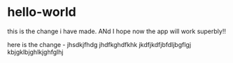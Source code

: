 # hello-world

this is the change i have made. ANd I hope now the app will work superbly!!

here is the change - jhsdkjfhdg jhdfkghdfkhk jkdfjkdfjbfdljbgflgj kbjgklbjghlkjghfglhj
